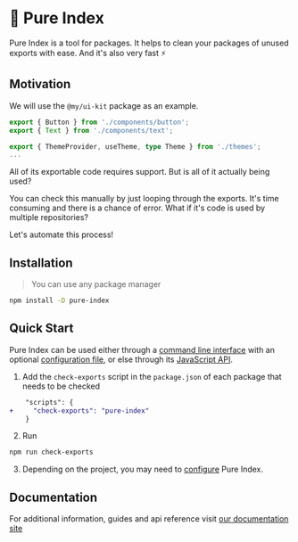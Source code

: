 # 🌿 Pure Index

Pure Index is a tool for packages. It helps to clean your packages of unused exports with ease. And it's also very fast ⚡️

## Motivation

We will use the `@my/ui-kit` package as an example.

```ts title="ui-kit/src/index.ts"
export { Button } from './components/button';
export { Text } from './components/text';

export { ThemeProvider, useTheme, type Theme } from './themes';
...
```

All of its exportable code requires support. But is all of it actually being used?

You can check this manually by just looping through the exports. It's time consuming and there is a chance of error. What if it's code is used by multiple repositories?

Let's automate this process!

## Installation

> You can use any package manager

```sh
npm install -D pure-index
```

## Quick Start

Pure Index can be used either through a [command line interface](https://space307.github.io/pure-index/intro/cli) with an optional [configuration file](https://space307.github.io/pure-index/reference/configuration), or else through its [JavaScript API](https://space307.github.io/pure-index/intro/js-api).

1. Add the `check-exports` script in the `package.json` of each package that needs to be checked

```diff
    "scripts": {
+     "check-exports": "pure-index"
    }
```

2. Run

```sh
npm run check-exports
```

3. Depending on the project, you may need to [configure](https://space307.github.io/pure-index/reference/configuration) Pure Index.

## Documentation

For additional information, guides and api reference visit [our documentation site](https://space307.github.io/pure-index)
